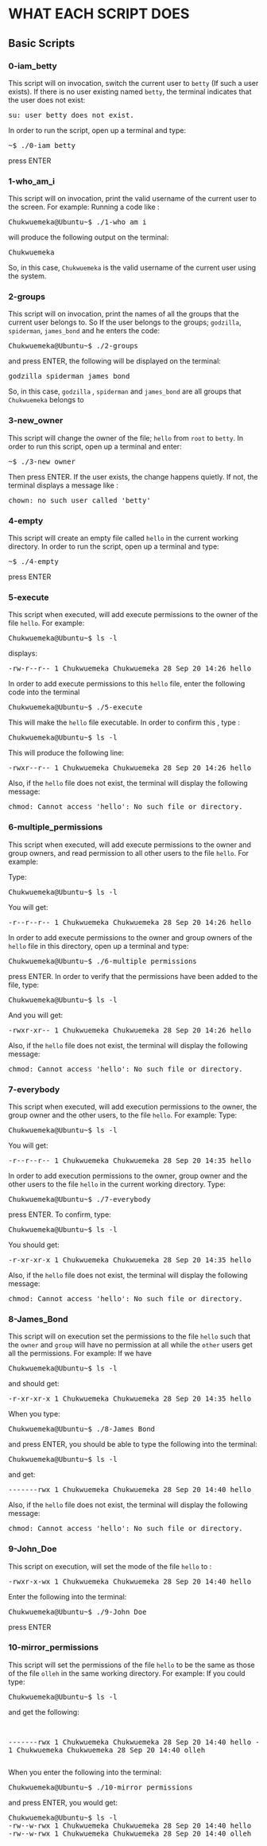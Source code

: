 # WHAT EACH SCRIPT DOES

## Basic Scripts

### 0-iam_betty 
This script will on invocation, switch the current user to `betty` (If such a user exists). If there is no user existing named `betty`, the terminal indicates that the user does not exist: 

<p align="center"><pre>
su: user betty does not exist.
</pre></p>

In order to run the script, open up a terminal and type:

<p align="center"><pre>
~$ ./0-iam_betty
</pre></p>

press ENTER

### 1-who_am_i
This script will on invocation, print the valid username of the current user to the screen. For example: 
Running a code like :

<p align="center"><pre>
Chukwuemeka@Ubuntu~$ ./1-who_am_i
</pre></p>

will produce the following output on the terminal: 

<p align="center"><pre>
Chukwuemeka
</pre></p>

So, in this case, `Chukwuemeka` is the valid username of the current user using the system.

### 2-groups
This script will on invocation, print the names of all the groups that the current user belongs to. So If the user belongs to the groups; `godzilla`, `spiderman`, `james_bond` and he enters the code: 

<p align="center"><pre>
Chukwuemeka@Ubuntu~$ ./2-groups
</pre></p>

and press ENTER, the following will be displayed on the terminal:

<p align="center"><pre>
godzilla spiderman james_bond
</pre></p>

So, in this case, `godzilla` , `spiderman` and `james_bond` are all groups that `Chukwuemeka` belongs to

### 3-new_owner 
This script will change the owner of the file; `hello` from `root` to `betty`. In order to run this script, open up a terminal and enter: 

<p align="center"><pre>
~$ ./3-new_owner
</pre></p>

Then press ENTER. If the user exists, the change happens quietly. If not, the terminal displays a message like :

<p align="center"><pre>
chown: no such user called 'betty'
</pre></p>


### 4-empty
This script will create an empty file called `hello` in the current working directory. In order to run the script, open up a terminal and type: 

<p align="center"><pre>
~$ ./4-empty
</pre></p>

press ENTER


### 5-execute
This script when executed, will add execute permissions to the owner of the file `hello`. For example:

<p align="center"><pre>
Chukwuemeka@Ubuntu~$ ls -l
</pre></p>

displays: 

<p align="center"><pre>
-rw-r--r-- 1 Chukwuemeka Chukwuemeka 28 Sep 20 14:26 hello
</pre></p>

In order to add execute permissions to this `hello` file, enter the following code into the terminal 


<p align="center"><pre>
Chukwuemeka@Ubuntu~$ ./5-execute
</pre></p>

This will make the `hello` file executable. In order to confirm this , type :


<p align="center"><pre>
Chukwuemeka@Ubuntu~$ ls -l
</pre></p>

This will produce the following line: 

<p align="center"><pre>
-rwxr--r-- 1 Chukwuemeka Chukwuemeka 28 Sep 20 14:26 hello
</pre></p>

Also, if the `hello` file does not exist, the terminal will display the following message: 


<p align="center"><pre>
chmod: Cannot access 'hello': No such file or directory.
</pre></p>


### 6-multiple_permissions
This script when executed, will add execute permissions to the owner and group owners, and read permission to all other users to the file `hello`. For example:

Type: 

<p align="center"><pre>
Chukwuemeka@Ubuntu~$ ls -l
</pre></p>

You will get: 

<p align="center"><pre>
-r--r--r-- 1 Chukwuemeka Chukwuemeka 28 Sep 20 14:26 hello
</pre></p>

In order to add execute permissions to the owner and group owners of the `hello` file in this directory, open up a terminal and type:


<p align="center"><pre>
Chukwuemeka@Ubuntu~$ ./6-multiple_permissions
</pre></p>

press ENTER. In order to verify that the permissions have been added to the file, type: 

<p align="center"><pre>
Chukwuemeka@Ubuntu~$ ls -l
</pre></p>

And you will get: 

<p align="center"><pre>
-rwxr-xr-- 1 Chukwuemeka Chukwuemeka 28 Sep 20 14:26 hello
</pre></p>

Also, if the `hello` file does not exist, the terminal will display the following message: 

<p align="center"><pre>
chmod: Cannot access 'hello': No such file or directory.
</pre></p>



### 7-everybody
This script when executed, will add execution permissions to the owner, the group owner and the other users, to the file `hello`. For example: 
Type: 

<p align="center"><pre>
Chukwuemeka@Ubuntu~$ ls -l
</pre></p>

You will get: 


<p align="center"><pre>
-r--r--r-- 1 Chukwuemeka Chukwuemeka 28 Sep 20 14:35 hello
</pre></p>

In order to add execution permissions to the owner, group owner and the other users to the file `hello` in the current working directory. Type: 


<p align="center"><pre>
Chukwuemeka@Ubuntu~$ ./7-everybody
</pre></p>

press ENTER. To confirm, type: 


<p align="center"><pre>
Chukwuemeka@Ubuntu~$ ls -l
</pre></p>

You should get: 

<p align="center"><pre>
-r-xr-xr-x 1 Chukwuemeka Chukwuemeka 28 Sep 20 14:35 hello
</pre></p>


Also, if the `hello` file does not exist, the terminal will display the following message: 

<p align="center"><pre>
chmod: Cannot access 'hello': No such file or directory.
</pre></p>


### 8-James_Bond
This script will on execution set the permissions to the file `hello` such that the `owner` and `group` will have no permission at all while the `other` users get all the permissions. For example: If we have 


<p align="center"><pre>
Chukwuemeka@Ubuntu~$ ls -l
</pre></p>

and should get: 

<p align="center"><pre>
-r-xr-xr-x 1 Chukwuemeka Chukwuemeka 28 Sep 20 14:35 hello
</pre></p>

When you type: 

<p align="center"><pre>
Chukwuemeka@Ubuntu~$ ./8-James_Bond
</pre></p>

and press ENTER, you should be able to type the following into the terminal: 

<p align="center"><pre>
Chukwuemeka@Ubuntu~$ ls -l
</pre></p>

 and get: 

<p align="center"><pre>
-------rwx 1 Chukwuemeka Chukwuemeka 28 Sep 20 14:40 hello
</pre></p>


Also, if the `hello` file does not exist, the terminal will display the following message: 

<p align="center"><pre>
chmod: Cannot access 'hello': No such file or directory.
</pre></p>


### 9-John_Doe 
This script on execution, will set the mode of the file `hello` to :

<p align="center"><pre>
-rwxr-x-wx 1 Chukwuemeka Chukwuemeka 28 Sep 20 14:40 hello
</pre></p>

Enter the following into the terminal:

<p align="center"><pre>
Chukwuemeka@Ubuntu~$ ./9-John_Doe
</pre></p>

press ENTER


### 10-mirror_permissions
This script will set the permissions of the file `hello` to be the same as those of the file `olleh` in the same working directory. For example: 
If you could type: 


<p align="center"><pre>
Chukwuemeka@Ubuntu~$ ls -l
</pre></p>

and get the following: 


<p align="center"><pre>

-------rwx 1 Chukwuemeka Chukwuemeka 28 Sep 20 14:40 hello
-rw--w-rwx 1 Chukwuemeka Chukwuemeka 28 Sep 20 14:40 olleh
</pre></p>

When you enter the following into the terminal: 


<p align="center"><pre>
Chukwuemeka@Ubuntu~$ ./10-mirror_permissions
</pre></p>

and press ENTER, you would get: 


<p align="center"><pre>
Chukwuemeka@Ubuntu~$ ls -l
-rw--w-rwx 1 Chukwuemeka Chukwuemeka 28 Sep 20 14:40 hello
-rw--w-rwx 1 Chukwuemeka Chukwuemeka 28 Sep 20 14:40 olleh
</pre></p>

















